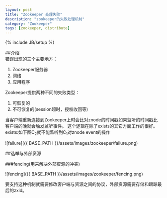 ```yaml
---
layout: post
title: "Zookeeper 处理失败"
description: "zookeeper的失败处理机制"
category: "Zookeeper"
tags: [zookeeper, distribute]
---
```

{% include JB/setup %}

##介绍    
错误出现的三个主要地方：    
1. Zookeeper服务器     
2. 网络    
3. 应用程序    

Zookeeper提供两种不同的失败类型：     
1. 可恢复的     
2. 不可恢复的(session超时，授权收回等)    

当客户端重新连接到Zookeeper上时会比对znode的时间戳如果监听的时间戳比客户端的晚就会触发监听事件。
这个逻辑在除了exists的其它方面工作的很好。    
exists:如下图C<sub>2</sub>就不能监听到C<sub>1</sub>对znode event的操作

![failure]({{ BASE_PATH }}/assets/images/zookeeper/failure.png)

##选举与外部资源    

###fencing(用来解决外部资源的冲突)    

![fencing]({{ BASE_PATH }}/assets/images/zookeeper/fencing.png)     

要支持这种机制就需要修改客户端与资源之间的协议，外部资源需要存储和跟踪最后的zxid。

